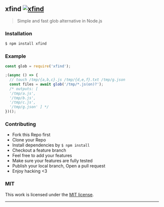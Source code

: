 ## xfind [![xfind](https://img.shields.io/npm/v/xfind.svg)](https://npmjs.org/xfind)

> Simple and fast glob alternative in Node.js

### Installation

```bash
$ npm install xfind
```

### Example

```js
const glob = require('xfind');

;(async () => {
  // touch /tmp/{a,b,c}.js /tmp/{d,e,f}.txt /tmp/g.json
  const files = await glob('/tmp/*.js(on)?');
  /* outputs: [
  '/tmp/a.js',
  '/tmp/b.js',
  '/tmp/c.js',
  '/tmp/g.json' ] */
})();

```

### Contributing
- Fork this Repo first
- Clone your Repo
- Install dependencies by `$ npm install`
- Checkout a feature branch
- Feel free to add your features
- Make sure your features are fully tested
- Publish your local branch, Open a pull request
- Enjoy hacking <3

### MIT

This work is licensed under the [MIT license](./LICENSE).

---